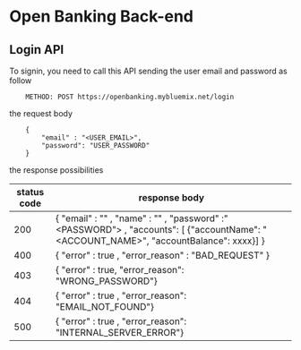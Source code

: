 # Open Banking Back-end


## Login API

To signin, you need to call this API sending the user email and password as follow

```
    METHOD: POST https://openbanking.mybluemix.net/login
```

the request body 
```
    {
        "email" : "<USER_EMAIL>",
        "password": "USER_PASSWORD"
    }
```

the response possibilities

| status code | response body |
| --- | --- |
| 200 |  {  "email" : "<EMAIL>" , "name" : "<NAME>" ,  "password" :"<PASSWORD"> , "accounts": [ {"accountName": "<ACCOUNT_NAME>", "accountBalance": xxxx}] } |
| 400 |  { "error" : true , "error_reason" : "BAD_REQUEST" } | 
| 403 |  { "error" : true, "error_reason": "WRONG_PASSWORD"} | 
| 404 |  { "error" : true , "error_reason": "EMAIL_NOT_FOUND"} | 
| 500 |  { "error" : true , "error_reason": "INTERNAL_SERVER_ERROR"}




